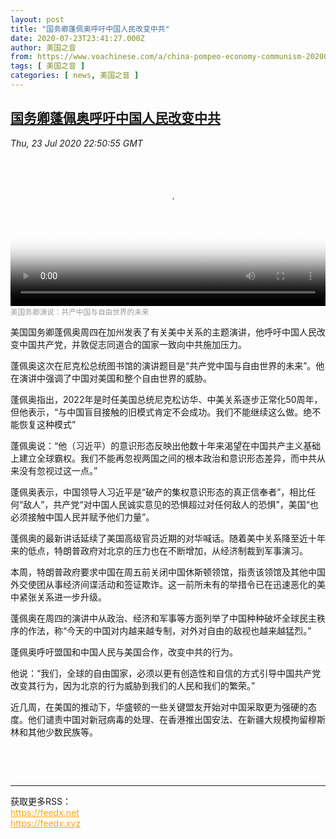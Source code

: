 ```yaml
---
layout: post
title: "国务卿蓬佩奥呼吁中国人民改变中共"
date: 2020-07-23T23:41:27.000Z
author: 美国之音
from: https://www.voachinese.com/a/china-pompeo-economy-communism-20200723/5515183.html
tags: [ 美国之音 ]
categories: [ news, 美国之音 ]
---
```

<!--1595547687000-->
[国务卿蓬佩奥呼吁中国人民改变中共](https://www.voachinese.com/a/china-pompeo-economy-communism-20200723/5515183.html)
------

<div>
<div><i>Thu, 23 Jul 2020 22:50:55 GMT</i></div><video poster="https://images.weserv.nl?url=gdb.voanews.com/33EA5A9E-DCBB-4022-BCE5-7916AE93631E_r1_s_w900.jpg" src="https://av.voanews.com/Videoroot/Pangeavideo/2020/07/b/b2/b2869e2d-caa1-41a0-8be3-b9eba9951cf0_240p.mp4" style="width:100%" controls></video><div><small style="color: #999;">美国务卿演说：共产中国与自由世界的未来</small></div><p>美国国务卿蓬佩奥周四在加州发表了有关美中关系的主题演讲，他呼吁中国人民改变中国共产党，并敦促志同道合的国家一致向中共施加压力。</p><p>蓬佩奥这次在尼克松总统图书馆的演讲题目是“共产党中国与自由世界的未来”。他在演讲中强调了中国对美国和整个自由世界的威胁。</p><p>蓬佩奥指出，2022年是时任美国总统尼克松访华、中美关系逐步正常化50周年，但他表示，“与中国盲目接触的旧模式肯定不会成功。我们不能继续这么做。绝不能恢复这种模式”</p><p>蓬佩奥说：“他（习近平）的意识形态反映出他数十年来渴望在中国共产主义基础上建立全球霸权。我们不能再忽视两国之间的根本政治和意识形态差异，而中共从来没有忽视过这一点。”</p><p>蓬佩奥表示，中国领导人习近平是“破产的集权意识形态的真正信奉者”，相比任何“敌人”，共产党“对中国人民诚实意见的恐惧超过对任何敌人的恐惧”，美国“也必须接触中国人民并赋予他们力量”。</p><p>蓬佩奥的最新讲话延续了美国高级官员近期的对华喊话。随着美中关系降至近十年来的低点，特朗普政府对北京的压力也在不断增加，从经济制裁到军事演习。</p><p>本周，特朗普政府要求中国在周五前关闭中国休斯顿领馆，指责该领馆及其他中国外交使团从事经济间谍活动和签证欺诈。这一前所未有的举措令已在迅速恶化的美中紧张关系进一步升级。</p><p>蓬佩奥在周四的演讲中从政治、经济和军事等方面列举了中国种种破坏全球民主秩序的作法，称“今天的中国对内越来越专制，对外对自由的敌视也越来越猛烈。”</p><p>蓬佩奥呼吁盟国和中国人民与美国合作，改变中共的行为。</p><p>他说：“我们，全球的自由国家，必须以更有创造性和自信的方式引导中国共产党改变其行为，因为北京的行为威胁到我们的人民和我们的繁荣。”</p><p>近几周，在美国的推动下，华盛顿的一些关键盟友开始对中国采取更为强硬的态度。他们谴责中国对新冠病毒的处理、在香港推出国安法、在新疆大规模拘留穆斯林和其他少数民族等。</p><p> </p><br><hr><div>获取更多RSS：<br><a href="https://feedx.net" style="color:orange" target="_blank">https://feedx.net</a> <br><a href="https://feedx.xyz" style="color:orange" target="_blank">https://feedx.xyz</a><br></div>
</div>
